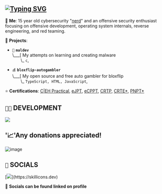 ## [![Typing SVG](https://readme-typing-svg.demolab.com?font=Terminess+Nerd+Font+Mono&size=20&duration=2000&pause=500&color=49F7B6&background=FFFFFF00&vCenter=true&random=true&width=540&height=40&lines=Hey%2C+it's+NoAssosciation!;currently%3A+poking+at+windows+with+a+stick;currently%3A+studying+the+arcane+arts;currently%3A+spamming+F5+in+IDA;currently%3A+shadowboxing+security+solutions;currently%3A+succumbing+to+the+void;currently%3A+loitering+in+Walmart%3D0;currently%3A+thumbing+through+PDFs+(SDMs))](https://git.io/typing-svg)

💬 **Me**: 15 year old cybersecurity "[nerd](https://app.gitbook.com/o/Sasc2qkhFi6W47HX6wWL/s/WxFZHX1AmHftyE2RKRgF/group-1/so-cool)" and an offensive security enthusiast focusing on offensive development, operating system internals, reverse engineering, and red teaming.

🌱 **Projects**:

- `💉` **`maldev`**<br>
\\___[  My attempts on learning and creating malware<br>
&nbsp;&nbsp;&nbsp;&nbsp;&nbsp;&nbsp;&nbsp;\\\_ `c`,

- `💰` **`bloxflip-autogambler`**<br>
\\___[  My open source and free auto gambler for bloxflip<br>
&nbsp;&nbsp;&nbsp;&nbsp;&nbsp;&nbsp;&nbsp;\\\_ `TypeScript, HTML, JavaScript`,

⭐ **Certifications**: [C|EH Practical](https://www.eccouncil.org/train-certify/certified-ethical-hacker-ceh-v12/), [eJPT](https://security.ine.com/certifications/ejpt-certification/), [eCPPT](https://security.ine.com/certifications/ecppt-certification/), [CRTP](https://www.alteredsecurity.com/adlab), [CRTE*](https://www.credential.net/group/140741), [PNPT*](https://certifications.tcm-sec.com/pnpt/)

## `👨‍💻` DEVELOPMENT
[![](https://skillicons.dev/icons?i=c,cpp,python,bash,powershell,neovim,vim,visualstudio,vscode,arch,windows)](https://skillicons.dev)


## '📈'**Any donations appreciated!**

![image](https://github.com/NoAssosciation/NoAssosciation/assets/166069147/6a7e7282-ebf8-469d-a2a7-dfba4398c721)

## `🤳` SOCIALS
[![](https://skillicons.dev/icons?i=linkedin,)](https://skillicons.dev) 

🤳 **Socials can be found linked on profile**

